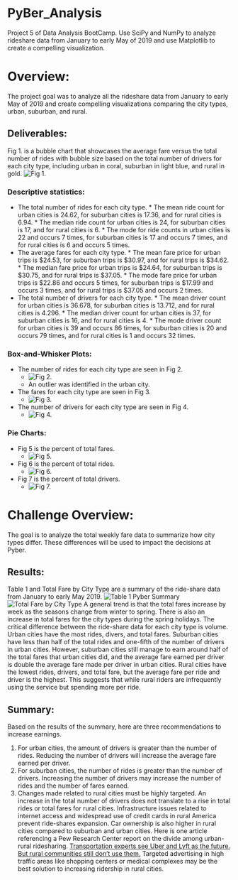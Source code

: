 # PyBer_Analysis
Project 5 of Data Analysis BootCamp. Use SciPy and NumPy to analyze rideshare data from January to early May of 2019 and use Matplotlib to create a compelling visualization. 
# Overview:
The project goal was to analyze all the rideshare data from January to early May of 2019 and create compelling visualizations comparing the city types, urban, suburban, and rural.
## Deliverables:
Fig 1. is a bubble chart that showcases the average fare versus the total number of rides with bubble size based on the total number of drivers for each city type, including urban in coral, suburban in light blue, and rural in gold. ![Fig 1.](https://github.com/RuthLD/PyBer_Analysis/blob/main/analysis/Fig1.png)
### Descriptive statistics:
* The total number of rides for each city type.
      *  The mean ride count for urban cities is 24.62, for suburban cities is 17.36, and for rural cities is 6.94.
      *  The median ride count for urban cities is 24, for suburban cities is 17, and for rural cities is 6.
      *  The mode for ride counts in urban cities is 22 and occurs 7 times, for suburban cities is 17 and occurs 7 times, and for rural cities is 6 and occurs 5 times.
* The average fares for each city type.
      *  The mean fare price for urban trips is $24.53, for suburban trips is $30.97, and for rural trips is $34.62.
      *  The median fare price for urban trips is $24.64, for suburban trips is $30.75, and for rural trips is $37.05.
      *  The mode fare price for urban trips is $22.86 and occurs 5 times, for suburban trips is $17.99 and occurs 3 times, and for rural trips is $37.05 and occurs 2 times.
* The total number of drivers for each city type.
      *  The mean driver count for urban cities is 36.678, for suburban cities is 13.712, and for rural cities is 4.296.
      *  The median driver count for urban cities is 37, for suburban cities is 16, and for rural cities is 4.
      *  The mode driver count for urban cities is 39 and occurs 86 times, for suburban cities is 20 and occurs 79 times, and for rural cities is 1 and occurs 32 times.
### Box-and-Whisker Plots:
* The number of rides for each city type are seen in Fig 2.
    * ![Fig 2.](https://github.com/RuthLD/PyBer_Analysis/blob/main/analysis/Fig2.png)
    * An outlier was identified in the urban city.
* The fares for each city type are seen in Fig 3.
    * ![Fig 3.](https://github.com/RuthLD/PyBer_Analysis/blob/main/analysis/Fig3.png)
* The number of drivers for each city type are seen in Fig 4.
    * ![Fig 4.](https://github.com/RuthLD/PyBer_Analysis/blob/main/analysis/Fig4.png)
### Pie Charts:
* Fig 5 is the percent of total fares. 
    * ![Fig 5.](https://github.com/RuthLD/PyBer_Analysis/blob/main/analysis/Fig6.png)
* Fig 6 is the percent of total rides.
    * ![Fig 6.](https://github.com/RuthLD/PyBer_Analysis/blob/main/analysis/Fig6.png)
* Fig 7 is the percent of total drivers.
    * ![Fig 7.](https://github.com/RuthLD/PyBer_Analysis/blob/main/analysis/Fig7.png)
# Challenge Overview:
The goal is to analyze the total weekly fare data to summarize how city types differ. These differences will be used to impact the decisions at Pyber.
## Results: 
Table 1 and Total Fare by City Type are a summary of the ride-share data from January to early May 2019.
![Table 1 Pyber Summary](https://github.com/RuthLD/PyBer_Analysis/blob/main/analysis/Table1_PyberSummary.png)
![Total Fare by City Type](https://github.com/RuthLD/PyBer_Analysis/blob/main/analysis/PyBer_fare_summary.png)
A general trend is that the total fares increase by week as the seasons change from winter to spring. There is also an increase in total fares for the city types during the spring holidays.
The critical difference between the ride-share data for each city type is volume. Urban cities have the most rides, divers, and total fares. Suburban cities have less than half of the total rides and one-fifth of the number of drivers in urban cities. However, suburban cities still manage to earn around half of the total fares that urban cities did, and the average fare earned per driver is double the average fare made per driver in urban cities. Rural cities have the lowest rides, drivers, and total fare, but the average fare per ride and driver is the highest. This suggests that while rural riders are infrequently using the service but spending more per ride.
## Summary: 
Based on the results of the summary, here are three recommendations to increase earnings.
1. For urban cities, the amount of drivers is greater than the number of rides. Reducing the number of drivers will increase the average fare earned per driver.
1. For suburban cities, the number of rides is greater than the number of drivers. Increasing the number of drivers may increase the number of rides and the number of fares earned.
1. Changes made related to rural cities must be highly targeted. An increase in the total number of drivers does not translate to a rise in total rides or total fares for rural cities. Infrastructure issues related to internet access and widespread use of credit cards in rural America prevent ride-shares expansion. Car ownership is also higher in rural cities compared to suburban and urban cities. Here is one article referencing a Pew Research Center report on the divide among urban-rural ridesharing.
[Transportation experts see Uber and Lyft as the future. But rural communities still don’t use them.](https://www.vox.com/the-goods/2019/1/11/18179036/uber-lyft-rural-areas-subscription-model) Targeted advertising in high traffic areas like shopping centers or medical complexes may be the best solution to increasing ridership in rural cities.
